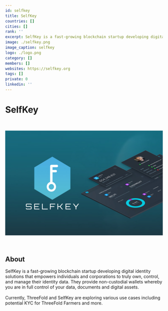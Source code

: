 ```yaml
---
id: selfkey
title: SelfKey
countries: []
cities: []
rank: ''
excerpt: SelfKey is a fast-growing blockchain startup developing digital identity solutions.
image: ./selfkey.png
image_caption: selfkey
logo: ./logo.png
category: []
members: []
websites: https://selfkey.org
tags: []
private: 0
linkedin: ''
---
```


# SelfKey

<br/>

![selfkey](./selfkey2.jpg)

<br/>

## About

SelfKey is a fast-growing blockchain startup developing digital identity solutions that empowers individuals and corporations to truly own, control, and manage their identity data. They provide non-custodial wallets whereby you are in full control of your data, documents and digital assets. 
<br/>
<br/>
Currently, ThreeFold and SelfKey are exploring various use cases including potential KYC for ThreeFold Farmers and more.

<!-- 
## Mission

## Impact

## Powered by ThreeFold

## Join saving our planet!

## Support this project

## TFGrid Solution

### Roadmap 

TODO: Missing People and Other Metadata
-->




